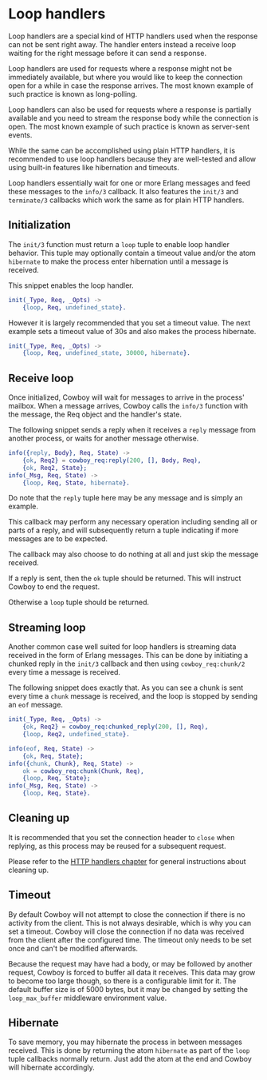 Loop handlers
=============

Loop handlers are a special kind of HTTP handlers used when the 
response can not be sent right away. The handler enters instead a 
receive loop waiting for the right message before it can send a 
response.

Loop handlers are used for requests where a response might not be 
immediately available, but where you would like to keep the connection 
open for a while in case the response arrives. The most known example 
of such practice is known as long-polling.

Loop handlers can also be used for requests where a response is 
partially available and you need to stream the response body while the 
connection is open. The most known example of such practice is known as 
server-sent events.

While the same can be accomplished using plain HTTP handlers, it is 
recommended to use loop handlers because they are well-tested and allow 
using built-in features like hibernation and timeouts.

Loop handlers essentially wait for one or more Erlang messages and feed 
these messages to the `info/3` callback. It also features the `init/3` 
and `terminate/3` callbacks which work the same as for plain HTTP 
handlers.

Initialization
--------------

The `init/3` function must return a `loop` tuple to enable loop handler 
behavior. This tuple may optionally contain a timeout value and/or the 
atom `hibernate` to make the process enter hibernation until a message 
is received.

This snippet enables the loop handler.

``` erlang
init(_Type, Req, _Opts) ->
    {loop, Req, undefined_state}.
```

However it is largely recommended that you set a timeout value. The 
next example sets a timeout value of 30s and also makes the process 
hibernate.

``` erlang
init(_Type, Req, _Opts) ->
    {loop, Req, undefined_state, 30000, hibernate}.
```

Receive loop
------------

Once initialized, Cowboy will wait for messages to arrive in the 
process' mailbox. When a message arrives, Cowboy calls the `info/3` 
function with the message, the Req object and the handler's state.

The following snippet sends a reply when it receives a `reply` message 
from another process, or waits for another message otherwise.

``` erlang
info({reply, Body}, Req, State) ->
    {ok, Req2} = cowboy_req:reply(200, [], Body, Req),
    {ok, Req2, State};
info(_Msg, Req, State) ->
    {loop, Req, State, hibernate}.
```

Do note that the `reply` tuple here may be any message and is simply an 
example.

This callback may perform any necessary operation including sending all 
or parts of a reply, and will subsequently return a tuple indicating if 
more messages are to be expected.

The callback may also choose to do nothing at all and just skip the 
message received.

If a reply is sent, then the `ok` tuple should be returned. This will 
instruct Cowboy to end the request.

Otherwise a `loop` tuple should be returned.

Streaming loop
--------------

Another common case well suited for loop handlers is streaming data 
received in the form of Erlang messages. This can be done by initiating 
a chunked reply in the `init/3` callback and then using 
`cowboy_req:chunk/2` every time a message is received.

The following snippet does exactly that. As you can see a chunk is sent 
every time a `chunk` message is received, and the loop is stopped by 
sending an `eof` message.

``` erlang
init(_Type, Req, _Opts) ->
	{ok, Req2} = cowboy_req:chunked_reply(200, [], Req),
    {loop, Req2, undefined_state}.

info(eof, Req, State) ->
    {ok, Req, State};
info({chunk, Chunk}, Req, State) ->
    ok = cowboy_req:chunk(Chunk, Req),
    {loop, Req, State};
info(_Msg, Req, State) ->
    {loop, Req, State}.
```

Cleaning up
-----------

It is recommended that you set the connection header to `close` when 
replying, as this process may be reused for a subsequent request.

Please refer to the [HTTP handlers chapter](http_handlers) for general 
instructions about cleaning up.

Timeout
-------

By default Cowboy will not attempt to close the connection if there is 
no activity from the client. This is not always desirable, which is why 
you can set a timeout. Cowboy will close the connection if no data was 
received from the client after the configured time. The timeout only 
needs to be set once and can't be modified afterwards.

Because the request may have had a body, or may be followed by another 
request, Cowboy is forced to buffer all data it receives. This data may 
grow to become too large though, so there is a configurable limit for 
it. The default buffer size is of 5000 bytes, but it may be changed by 
setting the `loop_max_buffer` middleware environment value.

Hibernate
---------

To save memory, you may hibernate the process in between messages 
received. This is done by returning the atom `hibernate` as part of the 
`loop` tuple callbacks normally return. Just add the atom at the end 
and Cowboy will hibernate accordingly.
